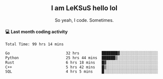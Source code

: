 <h2 align="center">I am LeKSuS hello lol</h2>
<p align="center">So yeah, I code. Sometimes.</p>

#### :computer: Last month coding activity
<!--START_SECTION:waka-->

```txt
Total Time: 99 hrs 14 mins

Go                         32 hrs          ███████▓░░░░░░░░░░░░░░░░░   31.22 %
Python                     25 hrs 44 mins  ██████▒░░░░░░░░░░░░░░░░░░   25.11 %
Rust                       6 hrs 18 mins   █▓░░░░░░░░░░░░░░░░░░░░░░░   06.15 %
C++                        5 hrs 42 mins   █▒░░░░░░░░░░░░░░░░░░░░░░░   05.56 %
SQL                        4 hrs 5 mins    █░░░░░░░░░░░░░░░░░░░░░░░░   04.00 %
```

<!--END_SECTION:waka-->
